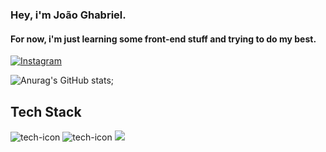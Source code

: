 ### Hey, i'm João Ghabriel.

#### For now, i'm just learning some front-end stuff and trying to do my best.


[![Instagram](https://img.shields.io/badge/Instagram-E4405F?style=for-the-badge&logo=instagram&logoColor=white
)](https://www.instagram.com/joaoghabriel1/)


![Anurag's GitHub stats](https://github-readme-stats.vercel.app/api?username=joaoghabriell1&show_icons=true&theme=dark);

## Tech Stack

<div style="display: inline-block">
     <img src="https://img.shields.io/badge/JavaScript-F7DF1E?style=for-the-badge&logo=javascript&logoColor=black" alt="tech-icon">
     <img src="https://img.shields.io/badge/React-20232A?style=for-the-badge&logo=react&logoColor=61DAFB" alt="tech-icon">
     <img src ="https://img.shields.io/badge/TypeScript-007ACC?style=for-the-badge&logo=typescript&logoColor=white">
<div/>
